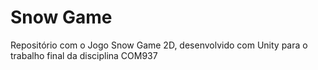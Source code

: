 # Snow Game
Repositório com o  Jogo Snow Game 2D, desenvolvido com Unity para o trabalho final da disciplina COM937 
